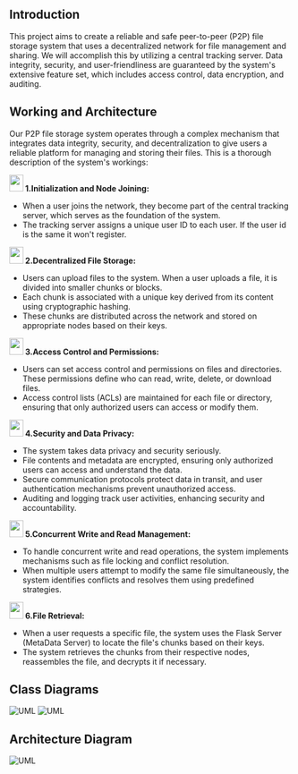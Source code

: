 ## Introduction

This project aims to create a reliable and safe peer-to-peer (P2P) file storage system that uses a decentralized network for file management and sharing. We will accomplish this by utilizing a central tracking server. Data integrity, security, and user-friendliness are guaranteed by the system's extensive feature set, which includes access control, data encryption, and auditing.

## Working and Architecture
Our P2P file storage system operates through a complex mechanism that integrates data integrity, security, and decentralization to give users a reliable platform for managing and storing their files. This is a thorough description of the system's workings:

**<img src="https://drive.google.com/uc?export=view&id=15CsOqNSuAuFOkXQ4rzSegfB2MshRplze" width="25rem" height="30rem" style=""/> 1.Initialization and Node Joining:**

- When a user joins the network, they become part of the central tracking server, which serves as the foundation of the system.
- The tracking server assigns a unique user ID to each user. If the user id is the same it won't register.
  
**<img src="https://drive.google.com/uc?export=view&id=1mbcpw3-u5NiNNG-ftYOvj-2ZXdWNzkMZ" width="25rem" height="30rem"/> 2.Decentralized File Storage:**

- Users can upload files to the system. When a user uploads a file, it is divided into smaller chunks or blocks.
- Each chunk is associated with a unique key derived from its content using cryptographic hashing.
- These chunks are distributed across the network and stored on appropriate nodes based on their keys.
    
**<img src="https://drive.google.com/uc?export=view&id=1FDYiDDCrfA-qpKVbEdaH6zkpvRJcp8Th" width="25rem" height="30rem"/> 3.Access Control and Permissions:**

- Users can set access control and permissions on files and directories. These permissions define who can read, write, delete, or download files.
- Access control lists (ACLs) are maintained for each file or directory, ensuring that only authorized users can access or modify them.
  
**<img src="https://drive.google.com/uc?export=view&id=1I8qEvGw6QFAvllRLaU7jh15N8wvRb0pD" width="25rem" height="30rem"/> 4.Security and Data Privacy:**

- The system takes data privacy and security seriously.
- File contents and metadata are encrypted, ensuring only authorized users can access and understand the data.
- Secure communication protocols protect data in transit, and user authentication mechanisms prevent unauthorized access.
- Auditing and logging track user activities, enhancing security and accountability.
  
**<img src="https://drive.google.com/uc?export=view&id=1d9dmy2xg6LX0ah4Y8i02xpEmQMTvoB_s" width="25rem" height="30rem"/> 5.Concurrent Write and Read Management:**

- To handle concurrent write and read operations, the system implements mechanisms such as file locking and conflict resolution.
- When multiple users attempt to modify the same file simultaneously, the system identifies conflicts and resolves them using predefined strategies.
  
**<img src="https://drive.google.com/uc?export=view&id=1AQpR5Y1ZA2nM5b8Taqiz7tbQEVVLgwnI" width="25rem" height="30rem"/>  6.File Retrieval:**

- When a user requests a specific file, the system uses the Flask Server (MetaData Server) to locate the file's chunks based on their keys.
- The system retrieves the chunks from their respective nodes, reassembles the file, and decrypts it if necessary.
    
## Class Diagrams

<picture>
  <img alt="UML" src="https://drive.google.com/uc?export=view&id=1z0d3SA2_k0UmDwPW3wC7qwc4C5KH0W0o"/>
</picture>

<picture>
    <img alt="UML" src="https://drive.google.com/uc?export=view&id=1cPUCmhZxHgVUumtbo68-FH-pmrGKYqkg">
</picture>

## Architecture Diagram

<picture>
    <img alt="UML" src="https://drive.google.com/uc?export=view&id=1g1RdIFGKHmaKFQECVq6BxvNNYl_XjCcf">
</picture>
